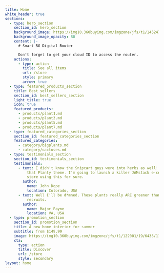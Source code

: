 ```yaml
---
title: Home
white_header: true
sections:
  - type: hero_section
    section_id: hero_section
    background_image: https://img10.360buyimg.com/imgzone/jfs/t1/145247/14/2162/105129/5f02a080Eb00762bb/798bbffa864f42b7.jpg
    background_image_opacity: 80
    content: |-
      # Smart 5G Digital Router

      Don't forget to get your cloud ID to access the router.
    actions:
      - type: action
        title: See all items
        url: /store
        style: primary
        arrow: true
  - type: featured_products_section
    title: Best sellers
    section_id: best_sellers_section
    light_title: true
    icon: true
    featured_products:
      - products/plant1.md
      - products/plant3.md
      - products/plant5.md
      - products/plant7.md
  - type: featured_categories_section
    section_id: featured_categories_section
    featured_categories:
      - category/bigplants.md
      - category/cactuses.md
  - type: testimonials_section
    section_id: testimonials_section
    testimonials:
      - text: I didn't know the Snipcart guys were into herbs as well! How beautiful is
          that Planty theme. I'm going to launch a killer JAMstack e-commerce
          store using this for sure.
        author:
          name: John Dope
          location: Colorado, USA
      - text: Well I'll be d*mned. These plants really ARE greener than any of my
          recruits.
        author:
          name: Major Payne
          location: VA, USA
  - type: promotion_section
    section_id: promotion_section
    title: A new home interior for summer
    subtitle: from $149.99
    image: https://img10.360buyimg.com/imgzone/jfs/t1/122001/19/6435/117420/5f02a080Ee72da4c6/32ff0c42304b4fd5.jpg
    cta:
      type: action
      title: Discover
      url: /store
      style: secondary
layout: home
---
```

